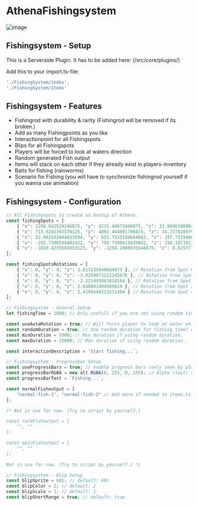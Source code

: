 # AthenaFishingsystem

![image](https://user-images.githubusercontent.com/82890183/132276014-99174310-3c77-4941-bc8f-edad3e16d6f3.png)

## Fishingsystem - Setup
This is a Serverside Plugin. It has to be added here: (/src/core/plugins/)

Add this to your import.ts-file:
```typescript 
'./FishingSystem/index',
'./FishingSystem/items'
```
## Fishingsystem - Features
* Fishingrod with durability & rarity (Fishingrod will be removed if its broken.)
* Add as many Fishingpoints as you like
* Interactionpoint for all Fishingspots
* Blips for all Fishingspots
* Players will be forced to look at waters direction
* Random generated Fish output
* Items will stack on each other if they already exist in players-inventory
* Baits for fishing (rainworms)
* Scenario for Fishing (you will have to synchronize fishingrod yourself if you wanna use animation)

## Fishingsystem - Configuration
```typescript
// All Fishingspots to create on bootup of Athena.
const fishingSpots = [
    { "x": 1298.842529296875, "y": 4215.44873046875, "z": 33.90863800048828 - 1 }, // Position of Spot 0
    { "x": 713.6202392578125, "y": 4092.444091796875, "z": 34.72782897949219 - 1 }, // Position of Spot 1
    { "x": 32.982933044433594, "y": 855.7935180664062, "z": 197.73194885253906 - 1 }, // Position of Spot 2
    { "x": -192.7390594482422, "y": 790.7300415039062, "z": 198.10739135742188 - 1 }, // Position of Spot 3
    { "x": -1850.4239501953125, "y": -1250.2908935546875, "z": 8.615777015686035 - 1 } // Position of Spot 4
];

const fishingSpotsRotations = [
    { "x": 0, "y": 0, "z": 3.017235040664673 }, // Rotation from Spot 0
    { "x": 0, "y": 0, "z": -3.0259671211242676 }, // Rotation from Spot 1
    { "x": 0, "y": 0, "z": -2.221445083618164 }, // Rotation from Spot 2
    { "x": 0, "y": 0, "z": 2.640841484069824 }, // Rotation from Spot 3
    { "x": 0, "y": 0, "z": 2.4196646213531494 } // Rotation from Spot 4
];

// Fishingsystem - General Setup
let fishingTime = 1000; // Only usefull if you are not using random times.

const useAutoRotation = true; // Will force player to look at water while fishing. default: true
const randomDuration = true; // Use random duration for fishing time? default: true
const minDuration = 5000; // Min duration if using random duration.
const maxDuration = 15000; // Max duration if using random duration.

const interactionDescription = `Start fishing...`;

// Fishingsystem - Progressbar Setup
const useProgressBars = true; // enable progress bars (only seen by player) default: true
const progressBarRGBA = new alt.RGBA(0, 255, 0, 255); // Alpha (last) should always be 255.
const progressBarText = `Fishing...`;

const normalFishoutput = [
    "normal-fish-1", "normal-fish-2" // Add more if needed to items.ts and here.
];

/* Not in use for now. (Try to script by yourself.)

const rareFishoutput = [
    "", ""
];

const epicFishoutput = [
    "", ""
];

Not in use for now. (Try to script by yourself.) */

// Fishingsystem - Blip Setup
const blipSprite = 681; // default: 681
const blipColor = 2; // default: 2
const blipScale = 1; // default: 1
const blipShortRange = true; // default: true
```
